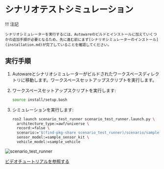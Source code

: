 # シナリオテストシミュレーション

!!! 注記

    シナリオシミュレーターを実行するには、Autowareのビルドとインストールに加えていくつかの追加手順が必要となるため、先に進む前にまず[シナリオシミュレーターのインストール](installation.md)が完了していることを確認してください。

## 実行手順

1. Autowareとシナリオシミュレーターがビルドされたワークスペースディレクトリに移動します。ワークスペースセットアップスクリプトを実行します。
2. ワークスペースセットアップスクリプトを実行します:

   ```bash
   source install/setup.bash
   ```

3. シミュレーションを実行します:

   ```bash
   ros2 launch scenario_test_runner scenario_test_runner.launch.py \
     architecture_type:=awf/universe \
     record:=false \
     scenario:='$(find-pkg-share scenario_test_runner)/scenario/sample.yaml' \
     sensor_model:=sample_sensor_kit \
     vehicle_model:=sample_vehicle
   ```

![scenario_test_runner](images/scenario_test_runner.png)

[ビデオチュートリアルを参照する](https://user-images.githubusercontent.com/102840938/206996920-758b62ae-270a-497c-8a72-f9e4867df695.mp4)
